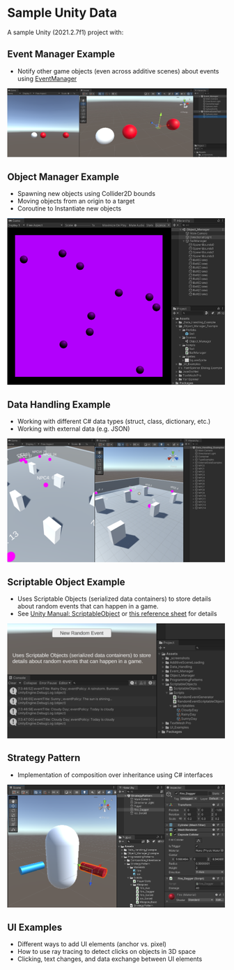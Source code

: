 


# Sample Unity Data

A sample Unity (2021.2.7f1) project with:




## Event Manager Example

- Notify other game objects (even across additive scenes) about events using [EventManager](https://learn.unity.com/tutorial/create-a-simple-messaging-system-with-events#)

<a href="Assets/_screenshots/screenshot-eventmanager.png"><img width="700" src="Assets/_screenshots/screenshot-eventmanager.png"></a>




## Object Manager Example

- Spawning new objects using Collider2D bounds
- Moving objects from an origin to a target
- Coroutine to Instantiate new objects

<a href="Assets/_screenshots/screenshot-object-manager.png"><img width="500" src="Assets/_screenshots/screenshot-object-manager.png"></a>



## Data Handling Example

- Working with different C# data types (struct, class, dictionary, etc.)
- Working with external data (e.g. JSON)

<a href="Assets/_screenshots/screenshot-data-handling.png"><img width="500" src="Assets/_screenshots/screenshot-data-handling.png"></a>



## Scriptable Object Example

- Uses Scriptable Objects (serialized data containers) to store details about random events that can happen in a game.
- See [Unity Manual: ScriptableObject](https://docs.unity3d.com/Manual/class-ScriptableObject.html) or [this reference sheet](https://github.com/omundy/dig250-game-art-dev/blob/main/reference-sheets/Unity-Scripting-Collections.md) for details

<a href="Assets/_screenshots/screenshot-scriptables.png"><img width="500" src="Assets/_screenshots/screenshot-scriptables.png"></a>



## Strategy Pattern

- Implementation of composition over inheritance using C# interfaces

<a href="Assets/_screenshots/screenshot-strategy-pattern.png"><img width="500" src="Assets/_screenshots/screenshot-strategy-pattern.png"></a>




## UI Examples

- Different ways to add UI elements (anchor vs. pixel)
- How to use ray tracing to detect clicks on objects in 3D space
- Clicking, text changes, and data exchange between UI elements
